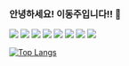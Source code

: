 ### 안녕하세요! 이동주입니다!! 👋

<img src="https://img.shields.io/badge/JavaScript-gainsboro?style=flat&logo=JavaScript&logoColor=F7DF1E"/> <img src="https://img.shields.io/badge/HTML5-gainsboro?style=flat&logo=HTML5&logoColor=E34F26"/> <img src="https://img.shields.io/badge/Sass-gainsboro?style=flat&logo=Sass&logoColor=CC6699"/> <img src="https://img.shields.io/badge/TypeScript-gainsboro?style=flat&logo=TypeScript&logoColor=#3178C6"/> <img src="https://img.shields.io/badge/React-gainsboro?style=flat&logo=React&logoColor=61DAFB"/> <img src="https://img.shields.io/badge/GitHub-gainsboro?style=flat&logo=GitHub&logoColor=181717"/> <img src="https://img.shields.io/badge/Slack-gainsboro?style=flat&logo=Slack&logoColor=4A154B"/> <img src="https://img.shields.io/badge/Notion-gainsboro?style=flat&logo=Notion&logoColor=000"/> 



<!--
**dongduu/dongduu** is a ✨ _special_ ✨ repository because its `README.md` (this file) appears on your GitHub profile.

Here are some ideas to get you started:

- 🔭 I’m currently working on ...
- 🌱 I’m currently learning ...
- 👯 I’m looking to collaborate on ...
- 🤔 I’m looking for help with ...
- 💬 Ask me about ...
- 📫 How to reach me: ...
- 😄 Pronouns: ...
- ⚡ Fun fact: ...
-->
[![Top Langs](https://github-readme-stats.vercel.app/api/top-langs/?username=dongduu&layout=compact)](https://github.com/dongduu/github-readme-stats)


